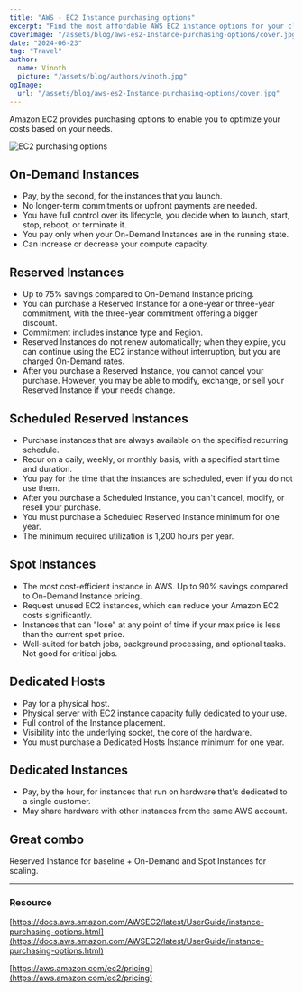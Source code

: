 ```yaml
---
title: "AWS - EC2 Instance purchasing options"
excerpt: "Find the most affordable AWS EC2 instance options for your cloud strategy by comparing spot, reserved, on-demand, and dedicated host options."
coverImage: "/assets/blog/aws-es2-Instance-purchasing-options/cover.jpg"
date: "2024-06-23"
tag: "Travel"
author:
  name: Vinoth
  picture: "/assets/blog/authors/vinoth.jpg"
ogImage:
  url: "/assets/blog/aws-es2-Instance-purchasing-options/cover.jpg"
---
```


Amazon EC2 provides purchasing options to enable you to optimize your costs based on your needs.

![EC2 purchasing options](/assets/blog/aws-es2-Instance-purchasing-options/ec2-launch-types.jpg)

## On-Demand Instances

- Pay, by the second, for the instances that you launch.
- No longer-term commitments or upfront payments are needed.
- You have full control over its lifecycle, you decide when to launch, start, stop, reboot, or terminate it.
- You pay only when your On-Demand Instances are in the running state.
- Can increase or decrease your compute capacity.

## Reserved Instances

- Up to 75% savings compared to On-Demand Instance pricing.
- You can purchase a Reserved Instance for a one-year or three-year commitment, with the three-year commitment offering a bigger discount.
- Commitment includes instance type and Region.
- Reserved Instances do not renew automatically; when they expire, you can continue using the EC2 instance without interruption, but you are charged On-Demand rates.
- After you purchase a Reserved Instance, you cannot cancel your purchase. However, you may be able to modify, exchange, or sell your Reserved Instance if your needs change.

## Scheduled Reserved Instances

- Purchase instances that are always available on the specified recurring schedule.
- Recur on a daily, weekly, or monthly basis, with a specified start time and duration.
- You pay for the time that the instances are scheduled, even if you do not use them.
- After you purchase a Scheduled Instance, you can't cancel, modify, or resell your purchase.
- You must purchase a Scheduled Reserved Instance minimum for one year.
- The minimum required utilization is 1,200 hours per year.

## Spot Instances

- The most cost-efficient instance in AWS. Up to 90% savings compared to On-Demand Instance pricing.
- Request unused EC2 instances, which can reduce your Amazon EC2 costs significantly.
- Instances that can "lose" at any point of time if your max price is less than the current spot price.
- Well-suited for batch jobs, background processing, and optional tasks. Not good for critical jobs.

## Dedicated Hosts

- Pay for a physical host.
- Physical server with EC2 instance capacity fully dedicated to your use.
- Full control of the Instance placement.
- Visibility into the underlying socket, the core of the hardware.
- You must purchase a Dedicated Hosts Instance minimum for one year.

## Dedicated Instances

- Pay, by the hour, for instances that run on hardware that's dedicated to a single customer.
- May share hardware with other instances from the same AWS account.

## Great combo

Reserved Instance for baseline + On-Demand and Spot Instances for scaling.

---

### Resource

[https://docs.aws.amazon.com/AWSEC2/latest/UserGuide/instance-purchasing-options.html](https://docs.aws.amazon.com/AWSEC2/latest/UserGuide/instance-purchasing-options.html)

[https://aws.amazon.com/ec2/pricing](https://aws.amazon.com/ec2/pricing)